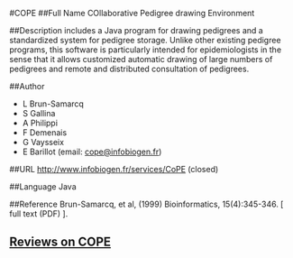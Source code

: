 #COPE
##Full Name
COllaborative Pedigree drawing Environment

##Description
includes a Java program for drawing pedigrees and a standardized system for pedigree storage. Unlike other existing pedigree programs, this software is particularly intended for epidemiologists in the sense that it allows customized automatic drawing of large numbers of pedigrees and remote and distributed consultation of pedigrees.

##Author
* L Brun-Samarcq
* S Gallina
* A Philippi
* F Demenais
* G Vaysseix
* E Barillot (email: cope@infobiogen.fr)

##URL
http://www.infobiogen.fr/services/CoPE (closed)

##Language
Java

##Reference
Brun-Samarcq, et al, (1999) Bioinformatics, 15(4):345-346\. [ full text (PDF) ].


## [Reviews on COPE](https://github.com/gaow/genetic-analysis-software/issues/79)